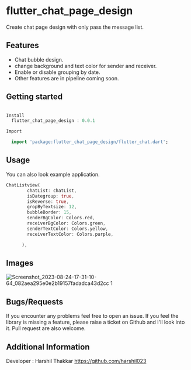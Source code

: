 # flutter_chat_page_design
Create chat page design with only pass the message list.




## Features

- Chat bubble design.
- change background and text color for sender and receiver.
- Enable or disable grouping by date.
- Other features are in pipeline coming soon.


## Getting started

```dart

Install
  flutter_chat_page_design : 0.0.1

Import

  import 'package:flutter_chat_page_design/flutter_chat.dart';

```

## Usage

You can also look example application.

```dart
ChatListview(
        chatList: chatList,
        isDategroup: true,
        isReverse: true,
        gropByTextsize: 12,
        bubbleBorder: 15,
        senderBgColor: Colors.red,
        receiverBgColor: Colors.green,
        senderTextColor: Colors.yellow,
        receiverTextColor: Colors.purple,

      ),
```
## Images
![Screenshot_2023-08-24-17-31-10-64_082aea295e0e2b19157fadadca43d2cc 1](https://github.com/harshil023/flutter_chat_page_design/assets/50265690/43c6e4ef-9586-42a2-9095-55f6be441b43)

##  Bugs/Requests
If you encounter any problems feel free to open an issue. If you feel the library is missing a feature, please raise a ticket on Github and I'll look into it. Pull request are also welcome.

##  Additional Information
Developer : Harshil Thakkar
https://github.com/harshil023